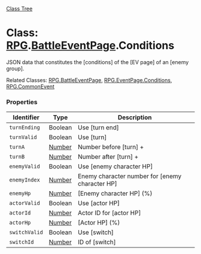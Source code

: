 [Class Tree](index.md)

# Class: [RPG](RPG.md).[BattleEventPage](RPG.BattleEventPage.md).Conditions
JSON data that constitutes the [conditions] of the [EV page] of an [enemy group].

Related Classes: [RPG.BattleEventPage](RPG.BattleEventPage.md), [RPG.EventPage.Conditions](RPG.EventPage.Conditions.md), [RPG.CommonEvent](RPG.CommonEvent.md)

### Properties

| Identifier    | Type                                     | Description                      |
|---------------|------------------------------------------|----------------------------------|
| `turnEnding`  | Boolean                                  | Use [turn end]                  |
| `turnValid`   | Boolean                                  | Use [turn]                      |
| `turnA`      | [Number](Number.md)                     | Number before [turn] +          |
| `turnB`      | [Number](Number.md)                     | Number after [turn] +           |
| `enemyValid`  | Boolean                                  | Use [enemy character HP]        |
| `enemyIndex`  | [Number](Number.md)                     | Enemy character number for [enemy character HP] |
| `enemyHp`     | [Number](Number.md)                     | [Enemy character HP] (%)        |
| `actorValid`  | Boolean                                  | Use [actor HP]                  |
| `actorId`     | [Number](Number.md)                     | Actor ID for [actor HP]         |
| `actorHp`     | [Number](Number.md)                     | [Actor HP] (%)                  |
| `switchValid` | Boolean                                  | Use [switch]                    |
| `switchId`    | [Number](Number.md)                     | ID of [switch]                  |
